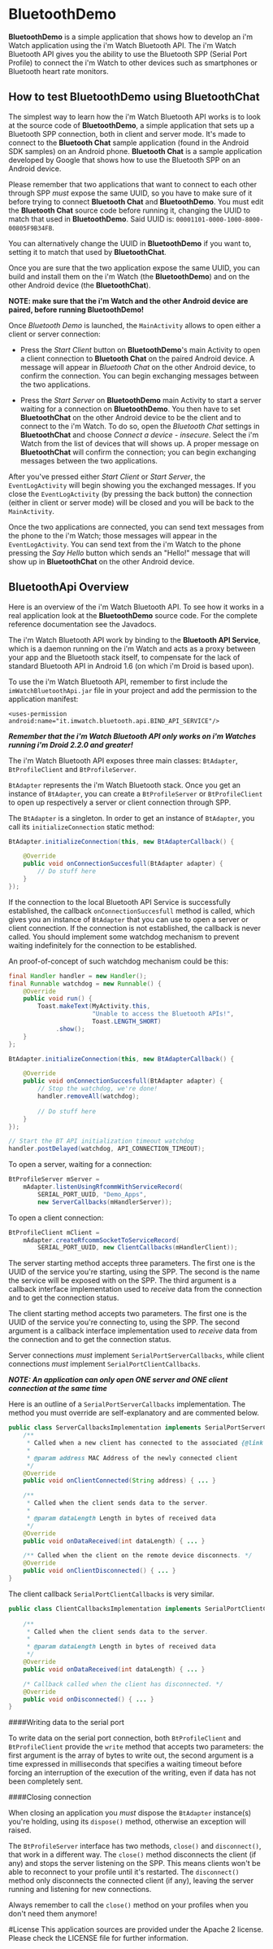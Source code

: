 BluetoothDemo
=============

**BluetoothDemo** is a simple application that shows how to develop an i'm Watch application using the i'm Watch Bluetooth API. The i'm Watch Bluetooth API gives you the ability to use the Bluetooth SPP (Serial Port Profile) to connect the i'm Watch to other devices such as smartphones or Bluetooth heart rate monitors.


## How to test BluetoothDemo using BluetoothChat

The simplest way to learn how the i'm Watch Bluetooth API works is to look at the source code of **BluetoothDemo**, a simple application that sets up a Bluetooth SPP connection, both in client and server mode. It's made to connect to the **Bluetooth Chat** sample application (found in the Android SDK samples) on an Android phone. **Bluetooth Chat** is a sample application developed by Google that shows how to use the Bluetooth SPP on an Android device.


Please remember that two applications that want to connect to each other through SPP *must* expose the same UUID, so you have to make sure of it before trying to connect **Bluetooth Chat** and **BluetoothDemo**. You must edit the **Bluetooth Chat** source code before running it, changing the UUID to match that used in **BluetoothDemo**.
Said UUID is: `00001101-0000-1000-8000-00805F9B34FB`.

You can alternatively change the UUID in **BluetoothDemo** if you want to, setting it to match that used by **BluetoothChat**.

Once you are sure that the two application expose the same UUID, you can build and install them on the i'm Watch (the **BluetoothDemo**) and on the other Android device (the **BluetoothChat**).

**NOTE: make sure that the i'm Watch and the other Android device are paired, before running BluetoothDemo!**

Once *Bluetooth Demo* is launched, the `MainActivity`  allows to open either a client or server connection:

- Press the *Start Client* button on **BluetoothDemo**'s main Activity to open a client connection to **Bluetooth Chat** on the paired Android device. A message will appear in *Bluetooth Chat* on the other Android device, to confirm the connection. You can begin exchanging messages between the two applications.

- Press the *Start Server* on **BluetoothDemo** main Activity to start a server waiting for a connection on **BluetoothDemo**. You then have to set **BluetoothChat** on the other Android device to be the client and to connect to the i'm Watch. To do so, open the *Bluetooth Chat* settings in **BluetoothChat** and choose *Connect a device - insecure*. Select the i'm Watch from the list of devices that will shows up. A proper message on **BluetoothChat** will confirm the connection; you can begin exchanging messages between the two applications.


After you've pressed either *Start Client* or *Start Server*, the `EventLogActivity` will begin showing you the exchanged messages. If you close the `EventLogActivity` (by pressing the back button) the connection (either in client or server mode) will be closed and you will be back to the `MainActivity`.

Once the two applications are connected, you can send text messages from the phone to the i'm Watch; those messages will appear in the `EventLogActivity`. You can send text from the i'm Watch to the phone pressing the *Say Hello* button which sends an "Hello!" message that will show up in **BluetoothChat** on the other Android device.




## BluetoothApi Overview

Here is an overview of the i'm Watch Bluetooth API. To see how it works in a real application look at the **BluetoothDemo** source code. For the complete reference documentation see the Javadocs.


The i'm Watch Bluetooth API work by binding to the **Bluetooth API Service**, which is a daemon running on the i'm Watch and acts as a proxy between your app and the Bluetooth stack itself, to compensate for the lack of standard Bluetooth API in Android 1.6 (on which i'm Droid is based upon).

To use the i'm Watch Bluetooth API, remember to first include the `imWatchBluetoothApi.jar` file in your project and add the permission to the application manifest:

`<uses-permission android:name="it.imwatch.bluetooth.api.BIND_API_SERVICE"/>`

***Remember that the i'm Watch Bluetooth API only works on i'm Watches running i'm Droid 2.2.0 and greater!***

The i'm Watch Bluetooth API exposes three main classes: `BtAdapter`, `BtProfileClient` and `BtProfileServer`.

`BtAdapter` represents the i'm Watch Bluetooth stack. Once you get an instance of `BtAdapter`, you can create a `BtProfileServer` or `BtProfileClient` to open up respectively a server or client connection through SPP.

The `BtAdapter` is a singleton. In order to get an instance of `BtAdapter`, you call its `initializeConnection` static method:

```java
BtAdapter.initializeConnection(this, new BtAdapterCallback() {

    @Override
    public void onConnectionSuccesfull(BtAdapter adapter) {
        // Do stuff here
    }
});
```

If the connection to the local Bluetooth API Service is successfully established, the callback `onConnectionSuccesfull` method is called, which gives you an instance of `BtAdapter` that you can use to open a server or client connection. If the connection is not established, the callback is never called. You should implement some watchdog mechanism to prevent waiting indefinitely for the connection to be established.

An proof-of-concept of such watchdog mechanism could be this:

```java
final Handler handler = new Handler();
final Runnable watchdog = new Runnable() {
	@Override
	public void run() {
		Toast.makeText(MyActivity.this, 
					   "Unable to access the Bluetooth APIs!",
					   Toast.LENGTH_SHORT)
			 .show();
	}
};

BtAdapter.initializeConnection(this, new BtAdapterCallback() {

    @Override
    public void onConnectionSuccesfull(BtAdapter adapter) {
		// Stop the watchdog, we're done!
		handler.removeAll(watchdog);
		
		// Do stuff here 
    }
});

// Start the BT API initialization timeout watchdog
handler.postDelayed(watchdog, API_CONNECTION_TIMEOUT);
```

To open a server, waiting for a connection:

```java
BtProfileServer mServer =
    mAdapter.listenUsingRfcommWithServiceRecord(
        SERIAL_PORT_UUID, "Demo_Apps",
        new ServerCallbacks(mHandlerServer));
```

To open a client connection:

```java
BtProfileClient mClient = 
    mAdapter.createRfcommSocketToServiceRecord(
        SERIAL_PORT_UUID, new ClientCallbacks(mHandlerClient));
```

The server starting method accepts three parameters. The first one is the UUID of the service you're starting, using the SPP. The second is the name the service will be exposed with on the SPP. The third argument is a callback interface implementation used to *receive* data from the connection and to get the connection status.

The client starting method accepts two parameters. The first one is the UUID of the service you're connecting to, using the SPP. The second argument is a callback interface implementation used to *receive* data from the connection and to get the connection status.

Server connections *must* implement `SerialPortServerCallbacks`, while client connections *must* implement `SerialPortClientCallbacks`.

***NOTE: An application can only open ONE server and ONE client connection at the same time***

Here is an outline of a `SerialPortServerCallbacks` implementation. The method you must override are self-explanatory and are commented below.

```java
public class ServerCallbacksImplementation implements SerialPortServerCallbacks {
    /**
     * Called when a new client has connected to the associated {@link SerialPortProfileServer}.
     * 
     * @param address MAC Address of the newly connected client 
     */
    @Override
    public void onClientConnected(String address) { ... }

    /**
     * Called when the client sends data to the server.
     *
     * @param dataLength Length in bytes of received data
     */
    @Override
    public void onDataReceived(int dataLength) { ... }

    /** Called when the client on the remote device disconnects. */
    @Override
    public void onClientDisconnected() { ... }
}
```

The client callback `SerialPortClientCallbacks` is very similar.

```java
public class ClientCallbacksImplementation implements SerialPortClientCallbacks {
	
    /**
     * Called when the client sends data to the server.
     *
     * @param dataLength Length in bytes of received data
     */
    @Override
    public void onDataReceived(int dataLength) { ... }

    /* Callback called when the client has disconnected. */
    @Override
    public void onDisconnected() { ... }
}
```

####Writing data to the serial port  

To write data on the serial port connection, both `BtProfileClient` and `BtProfileClient` provide the `write` method that accepts two parameters: the first argument is the array of bytes to write out, the second argument is a time expressed in milliseconds that specifies a waiting timeout before forcing an interruption of the execution of the writing, even if data has not been completely sent.

####Closing connection

When closing an application you *must* dispose the `BtAdapter` instance(s) you're holding, using its `dispose()` method, otherwise an exception will raised.

The `BtProfileServer` interface has two methods, `close()` and `disconnect()`, that work in a different way. The `close()` method disconnects the client (if any) and stops the server listening on the SPP. This means clients won't be able to reconnect to your profile until it's restarted. The `disconnect()` method only disconnects the connected client (if any), leaving the server running and listening for new connections.

Always remember to call the `close()` method on your profiles when you don't need them anymore!

#License
This application sources are provided under the Apache 2 license. Please check the LICENSE file for further information.